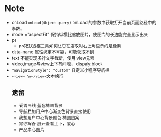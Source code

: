 # Note

- onLoad
 `onLoad(Object query)` onLoad 的参数中获取打开当前页面路径中的参数。
 - mode ="aspectFit"
保持纵横比缩放图片，使图片的长边能完全显示出来
- ps
  + ps矩形选框工具如何让它在选取时右上角显示的是像素
- data-name 属性绑定不可靠，可能获取不到
- text 不能实现多行文字截断，使用 view元素
- video,image与view上下有间隙， dispaly:block
- `"navigationStyle": "custom"` 自定义小程序导航栏
- `<view> \n</view>`文本换行
  ## 遗留
  - 爱胃专线 蓝色椭圆背景 
   + 导航栏加用户中心渐变色背景直接使用
  - 我想用户中心背景颜色 椭圆图案
  - 胃你解答 展开查看上下，爱心
  - 产品中心图片